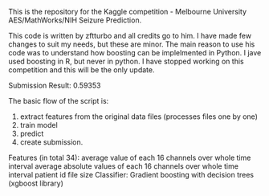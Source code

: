 This is the repository for the Kaggle competition - Melbourne University AES/MathWorks/NIH Seizure Prediction.

This code is written by zftturbo and all credits go to him. I have made few changes to suit my needs, but these are minor.
The main reason to use his code was to understand how boosting can be implelmented in Python. I jave used boosting in R, but never 
in python. I have stopped working on this competition and this will be the only update.

Submission Result: 0.59353

The basic flow of the script is: 
1) extract features from the original data files (processes files one by one) 
2) train model 
3) predict 
4) create submission.

Features (in total 34):
average value of each 16 channels over whole time interval
average absolute values of each 16 channels over whole time interval
patient id
file size
Classifier: Gradient boosting with decision trees (xgboost library) 



